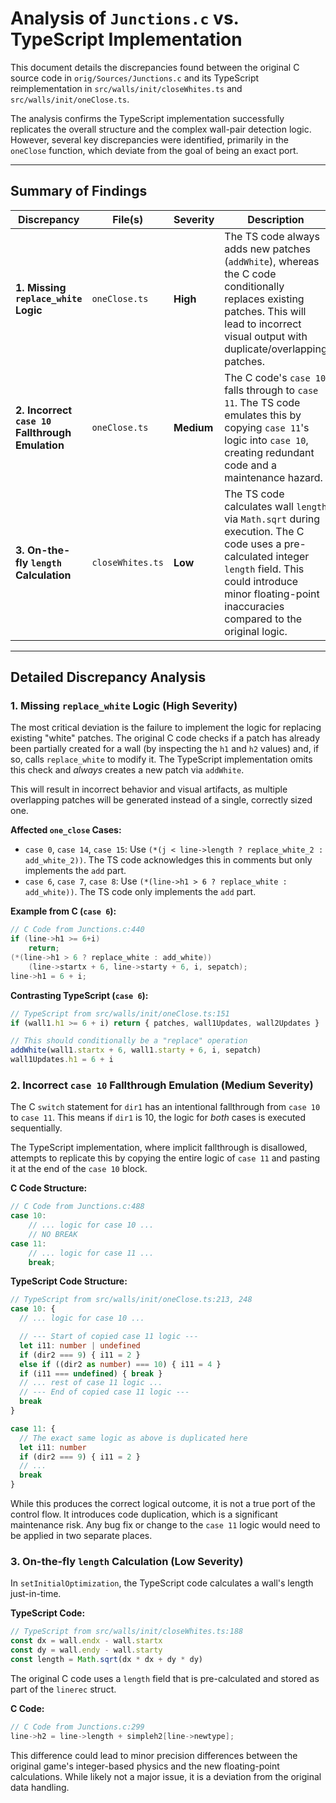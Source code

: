 # Analysis of `Junctions.c` vs. TypeScript Implementation

This document details the discrepancies found between the original C source code in `orig/Sources/Junctions.c` and its TypeScript reimplementation in `src/walls/init/closeWhites.ts` and `src/walls/init/oneClose.ts`.

The analysis confirms the TypeScript implementation successfully replicates the overall structure and the complex wall-pair detection logic. However, several key discrepancies were identified, primarily in the `oneClose` function, which deviate from the goal of being an exact port.

---

## Summary of Findings

| Discrepancy                                       | File(s)                      | Severity | Description                                                                                                                                                                                                                         |
| ------------------------------------------------- | ---------------------------- | -------- | ----------------------------------------------------------------------------------------------------------------------------------------------------------------------------------------------------------------------------------- |
| **1. Missing `replace_white` Logic**              | `oneClose.ts`                | **High** | The TS code always adds new patches (`addWhite`), whereas the C code conditionally replaces existing patches. This will lead to incorrect visual output with duplicate/overlapping patches.                                        |
| **2. Incorrect `case 10` Fallthrough Emulation**  | `oneClose.ts`                | **Medium** | The C code's `case 10` falls through to `case 11`. The TS code emulates this by copying `case 11`'s logic into `case 10`, creating redundant code and a maintenance hazard.                                                       |
| **3. On-the-fly `length` Calculation**            | `closeWhites.ts`             | **Low**  | The TS code calculates wall `length` via `Math.sqrt` during execution. The C code uses a pre-calculated integer `length` field. This could introduce minor floating-point inaccuracies compared to the original logic. |

---

## Detailed Discrepancy Analysis

### 1. Missing `replace_white` Logic (High Severity)

The most critical deviation is the failure to implement the logic for replacing existing "white" patches. The original C code checks if a patch has already been partially created for a wall (by inspecting the `h1` and `h2` values) and, if so, calls `replace_white` to modify it. The TypeScript implementation omits this check and *always* creates a new patch via `addWhite`.

This will result in incorrect behavior and visual artifacts, as multiple overlapping patches will be generated instead of a single, correctly sized one.

**Affected `one_close` Cases:**

-   `case 0`, `case 14`, `case 15`: Use `(*(j < line->length ? replace_white_2 : add_white_2))`. The TS code acknowledges this in comments but only implements the `add` part.
-   `case 6`, `case 7`, `case 8`: Use `(*(line->h1 > 6 ? replace_white : add_white))`. The TS code only implements the `add` part.

**Example from C (`case 6`):**
```c
// C Code from Junctions.c:440
if (line->h1 >= 6+i)
    return;
(*(line->h1 > 6 ? replace_white : add_white))
    (line->startx + 6, line->starty + 6, i, sepatch);
line->h1 = 6 + i;
```

**Contrasting TypeScript (`case 6`):**
```typescript
// TypeScript from src/walls/init/oneClose.ts:151
if (wall1.h1 >= 6 + i) return { patches, wall1Updates, wall2Updates }

// This should conditionally be a "replace" operation
addWhite(wall1.startx + 6, wall1.starty + 6, i, sepatch) 
wall1Updates.h1 = 6 + i
```

### 2. Incorrect `case 10` Fallthrough Emulation (Medium Severity)

The C `switch` statement for `dir1` has an intentional fallthrough from `case 10` to `case 11`. This means if `dir1` is 10, the logic for *both* cases is executed sequentially.

The TypeScript implementation, where implicit fallthrough is disallowed, attempts to replicate this by copying the entire logic of `case 11` and pasting it at the end of the `case 10` block.

**C Code Structure:**
```c
// C Code from Junctions.c:488
case 10:
    // ... logic for case 10 ...
    // NO BREAK
case 11:
    // ... logic for case 11 ...
    break;
```

**TypeScript Code Structure:**
```typescript
// TypeScript from src/walls/init/oneClose.ts:213, 248
case 10: {
  // ... logic for case 10 ...

  // --- Start of copied case 11 logic ---
  let i11: number | undefined
  if (dir2 === 9) { i11 = 2 } 
  else if ((dir2 as number) === 10) { i11 = 4 }
  if (i11 === undefined) { break }
  // ... rest of case 11 logic ...
  // --- End of copied case 11 logic ---
  break
}

case 11: {
  // The exact same logic as above is duplicated here
  let i11: number
  if (dir2 === 9) { i11 = 2 }
  // ...
  break
}
```

While this produces the correct logical outcome, it is not a true port of the control flow. It introduces code duplication, which is a significant maintenance risk. Any bug fix or change to the `case 11` logic would need to be applied in two separate places.

### 3. On-the-fly `length` Calculation (Low Severity)

In `setInitialOptimization`, the TypeScript code calculates a wall's length just-in-time.

**TypeScript Code:**
```typescript
// TypeScript from src/walls/init/closeWhites.ts:188
const dx = wall.endx - wall.startx
const dy = wall.endy - wall.starty
const length = Math.sqrt(dx * dx + dy * dy)
```

The original C code uses a `length` field that is pre-calculated and stored as part of the `linerec` struct.

**C Code:**
```c
// C Code from Junctions.c:299
line->h2 = line->length + simpleh2[line->newtype];
```

This difference could lead to minor precision differences between the original game's integer-based physics and the new floating-point calculations. While likely not a major issue, it is a deviation from the original data handling.
